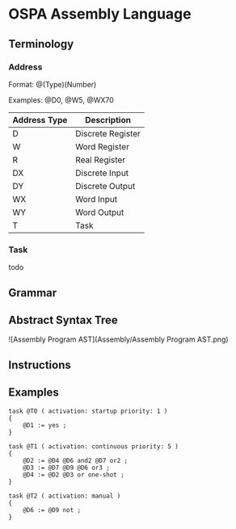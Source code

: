 # OSPA Assembly Language

## Terminology

### Address

Format: @(Type)(Number)

Examples: @D0, @W5, @WX70

Address Type | Description
------------ | -----------
D            | Discrete Register
W            | Word Register
R            | Real Register
DX           | Discrete Input
DY           | Discrete Output
WX           | Word Input
WY           | Word Output
T            | Task


### Task
todo

## Grammar

## Abstract Syntax Tree

![Assembly Program AST](Assembly/Assembly Program AST.png)

## Instructions

## Examples

	task @T0 ( activation: startup priority: 1 )
	{
		@D1 := yes ;
	}
	
	task @T1 ( activation: continuous priority: 5 )
	{
		@D2 := @D4 @D6 and2 @D7 or2 ;
		@D3 := @D7 @D9 @D6 or3 ;
		@D4 := @D2 @D3 or one-shot ;
	}
	
	task @T2 ( activation: manual )
	{
		@D6 := @D9 not ;
	}
